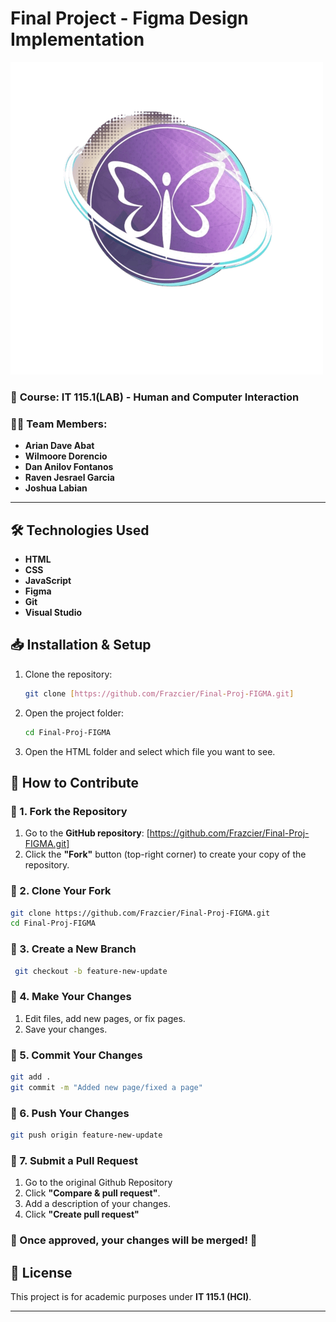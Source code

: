 # Final Project - Figma Design Implementation

![Project Logo](https://github.com/Frazcier/Final-Proj-FIGMA/raw/main/IMAGES/LOGO/for-guthib.png)
### 📅 **Course:** IT 115.1(LAB) - Human and Computer Interaction  
### 👩‍💻 **Team Members:**  
- **Arian Dave Abat**  
- **Wilmoore Dorencio**  
- **Dan Anilov Fontanos**  
- **Raven Jesrael Garcia**
- **Joshua Labian**  

---

## **🛠️ Technologies Used**  
- **HTML**  
- **CSS**  
- **JavaScript**  
- **Figma**  
- **Git**  
- **Visual Studio**  

## 📥 Installation & Setup
1. Clone the repository:
   ```sh
   git clone [https://github.com/Frazcier/Final-Proj-FIGMA.git]
   ```
2. Open the project folder:
   ```sh
   cd Final-Proj-FIGMA
   ```
3. Open the HTML folder and select which file you want to see.

## **🚀 How to Contribute** 

### **🔹 1. Fork the Repository**  
1. Go to the **GitHub repository**: [https://github.com/Frazcier/Final-Proj-FIGMA.git]
2. Click the **"Fork"** button (top-right corner) to create your copy of the repository.

### **🔹 2. Clone Your Fork**
   ```sh
   git clone https://github.com/Frazcier/Final-Proj-FIGMA.git
   cd Final-Proj-FIGMA
   ```

### **🔹 3. Create a New Branch**
   ```sh
    git checkout -b feature-new-update
   ```

### **🔹 4. Make Your Changes**
1. Edit files, add new pages, or fix pages.
2. Save your changes.

### **🔹 5. Commit Your Changes**
   ```sh
   git add .
   git commit -m "Added new page/fixed a page"
   ```

### **🔹 6. Push Your Changes**
   ```sh
   git push origin feature-new-update
   ```

### **🔹 7. Submit a Pull Request**
1. Go to the original Github Repository
2. Click **"Compare & pull request"**.
3. Add a description of your changes.
4. Click **"Create pull request"**

### 🚀 Once approved, your changes will be merged! 🎉

## 📄 License
This project is for academic purposes under **IT 115.1 (HCI)**.

---
